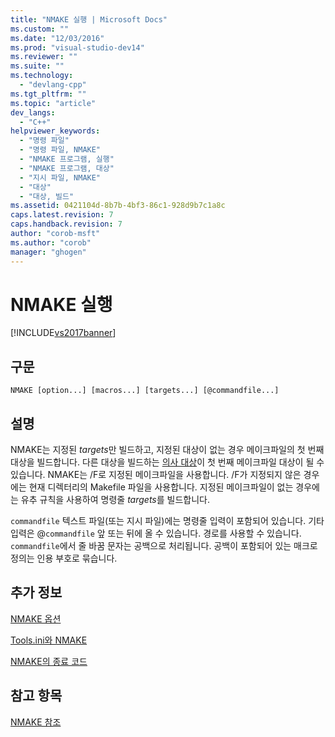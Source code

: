 ```yaml
---
title: "NMAKE 실행 | Microsoft Docs"
ms.custom: ""
ms.date: "12/03/2016"
ms.prod: "visual-studio-dev14"
ms.reviewer: ""
ms.suite: ""
ms.technology: 
  - "devlang-cpp"
ms.tgt_pltfrm: ""
ms.topic: "article"
dev_langs: 
  - "C++"
helpviewer_keywords: 
  - "명령 파일"
  - "명령 파일, NMAKE"
  - "NMAKE 프로그램, 실행"
  - "NMAKE 프로그램, 대상"
  - "지시 파일, NMAKE"
  - "대상"
  - "대상, 빌드"
ms.assetid: 0421104d-8b7b-4bf3-86c1-928d9b7c1a8c
caps.latest.revision: 7
caps.handback.revision: 7
author: "corob-msft"
ms.author: "corob"
manager: "ghogen"
---
```

# NMAKE 실행
[!INCLUDE[vs2017banner](../assembler/inline/includes/vs2017banner.md)]

## 구문  
  
```  
NMAKE [option...] [macros...] [targets...] [@commandfile...]  
```  
  
## 설명  
 NMAKE는 지정된 *targets*만 빌드하고, 지정된 대상이 없는 경우 메이크파일의 첫 번째 대상을 빌드합니다.  다른 대상을 빌드하는 [의사 대상](../build/pseudotargets.md)이 첫 번째 메이크파일 대상이 될 수 있습니다.  NMAKE는 \/F로 지정된 메이크파일을 사용합니다. \/F가 지정되지 않은 경우에는 현재 디렉터리의 Makefile 파일을 사용합니다.  지정된 메이크파일이 없는 경우에는 유추 규칙을 사용하여 명령줄 *targets*를 빌드합니다.  
  
 `commandfile` 텍스트 파일\(또는 지시 파일\)에는 명령줄 입력이 포함되어 있습니다.  기타 입력은 @`commandfile` 앞 또는 뒤에 올 수 있습니다.  경로를 사용할 수 있습니다.  `commandfile`에서 줄 바꿈 문자는 공백으로 처리됩니다.  공백이 포함되어 있는 매크로 정의는 인용 부호로 묶습니다.  
  
## 추가 정보  
 [NMAKE 옵션](../build/nmake-options.md)  
  
 [Tools.ini와 NMAKE](../build/tools-ini-and-nmake.md)  
  
 [NMAKE의 종료 코드](../build/exit-codes-from-nmake.md)  
  
## 참고 항목  
 [NMAKE 참조](../build/nmake-reference.md)